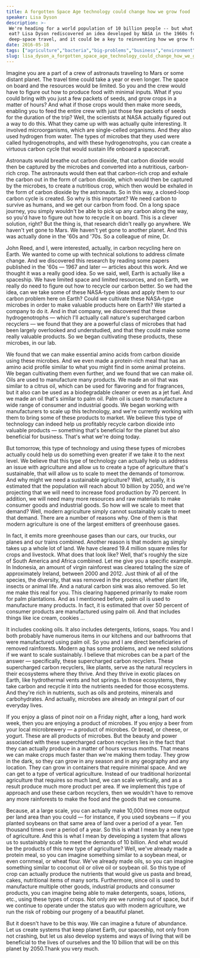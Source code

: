```yaml
---
title: A forgotten Space Age technology could change how we grow food
speaker: Lisa Dyson
description: >-
 We're heading for a world population of 10 billion people -- but what will we all
 eat? Lisa Dyson rediscovered an idea developed by NASA in the 1960s for
 deep-space travel, and it could be a key to reinventing how we grow food.
date: 2016-05-18
tags: ["agriculture","bacteria","big-problems","business","environment","farming","food","future","global-issues","innovation","life","microbes","microbiology","natural-resources","nature","science","technology","astrobiology"]
slug: lisa_dyson_a_forgotten_space_age_technology_could_change_how_we_grow_food
---
```


Imagine you are a part of a crew of astronauts traveling to Mars or some distant planet.
The travel time could take a year or even longer. The space on board and the resources
would be limited. So you and the crew would have to figure out how to produce food with
minimal inputs. What if you could bring with you just a few packets of seeds, and grow
crops in a matter of hours? And what if those crops would then make more seeds, enabling
you to feed the entire crew with just those few packets of seeds for the duration of the
trip? Well, the scientists at NASA actually figured out a way to do this. What they came up
with was actually quite interesting. It involved microorganisms, which are single-celled
organisms. And they also used hydrogen from water. The types of microbes that they used
were called hydrogenotrophs, and with these hydrogenotrophs, you can create a virtuous
carbon cycle that would sustain life onboard a spacecraft.

Astronauts would breathe out carbon dioxide, that carbon dioxide would then be captured by
the microbes and converted into a nutritious, carbon-rich crop. The astronauts would then
eat that carbon-rich crop and exhale the carbon out in the form of carbon dioxide, which
would then be captured by the microbes, to create a nutritious crop, which then would be
exhaled in the form of carbon dioxide by the astronauts. So in this way, a closed-loop
carbon cycle is created. So why is this important? We need carbon to survive as humans, and
we get our carbon from food. On a long space journey, you simply wouldn't be able to pick
up any carbon along the way, so you'd have to figure out how to recycle it on board. This
is a clever solution, right? But the thing is, that research didn't really go anywhere. We
haven't yet gone to Mars. We haven't yet gone to another planet. And this was actually
done in the '60s and '70s. So a colleague of mine, Dr.

John Reed, and I, were interested, actually, in carbon recycling here on Earth. We wanted
to come up with technical solutions to address climate change. And we discovered this
research by reading some papers published in the '60s — 1967 and later — articles about
this work. And we thought it was a really good idea. So we said, well, Earth is actually
like a spaceship. We have limited space and limited resources, and on Earth, we really do
need to figure out how to recycle our carbon better. So we had the idea, can we take some
of these NASA-type ideas and apply them to our carbon problem here on Earth? Could we
cultivate these NASA-type microbes in order to make valuable products here on Earth? We
started a company to do it. And in that company, we discovered that these hydrogenotrophs
— which I'll actually call nature's supercharged carbon recyclers — we found that they are
a powerful class of microbes that had been largely overlooked and understudied, and that
they could make some really valuable products. So we began cultivating these products,
these microbes, in our lab.

We found that we can make essential amino acids from carbon dioxide using these microbes.
And we even made a protein-rich meal that has an amino acid profile similar to what you
might find in some animal proteins. We began cultivating them even further, and we found
that we can make oil. Oils are used to manufacture many products. We made an oil that was
similar to a citrus oil, which can be used for flavoring and for fragrances, but it also
can be used as a biodegradable cleaner or even as a jet fuel. And we made an oil that's
similar to palm oil. Palm oil is used to manufacture a wide range of consumer and
industrial goods. We began working with manufacturers to scale up this technology, and
we're currently working with them to bring some of these products to market. We believe
this type of technology can indeed help us profitably recycle carbon dioxide into valuable
products — something that's beneficial for the planet but also beneficial for business.
That's what we're doing today.

But tomorrow, this type of technology and using these types of microbes actually could
help us do something even greater if we take it to the next level. We believe that this
type of technology can actually help us address an issue with agriculture and allow us to
create a type of agriculture that's sustainable, that will allow us to scale to meet the
demands of tomorrow. And why might we need a sustainable agriculture? Well, actually, it is
estimated that the population will reach about 10 billion by 2050, and we're projecting
that we will need to increase food production by 70 percent. In addition, we will need
many more resources and raw materials to make consumer goods and industrial goods. So how
will we scale to meet that demand? Well, modern agriculture simply cannot sustainably scale
to meet that demand. There are a number of reasons why. One of them is that modern
agriculture is one of the largest emitters of greenhouse gases.

In fact, it emits more greenhouse gases than our cars, our trucks, our planes and our
trains combined. Another reason is that modern ag simply takes up a whole lot of land. We
have cleared 19.4 million square miles for crops and livestock. What does that look like?
Well, that's roughly the size of South America and Africa combined. Let me give you a
specific example. In Indonesia, an amount of virgin rainforest was cleared totaling the
size of approximately Ireland, between 2000 and 2012. Just think of all of the species,
the diversity, that was removed in the process, whether plant life, insects or animal
life. And a natural carbon sink was also removed. So let me make this real for you. This
clearing happened primarily to make room for palm plantations. And as I mentioned before,
palm oil is used to manufacture many products. In fact, it is estimated that over 50
percent of consumer products are manufactured using palm oil. And that includes things
like ice cream, cookies ...

It includes cooking oils. It also includes detergents, lotions, soaps. You and I both
probably have numerous items in our kitchens and our bathrooms that were manufactured
using palm oil. So you and I are direct beneficiaries of removed rainforests. Modern ag has
some problems, and we need solutions if we want to scale sustainably. I believe that
microbes can be a part of the answer — specifically, these supercharged carbon recyclers.
These supercharged carbon recyclers, like plants, serve as the natural recyclers in their
ecosystems where they thrive. And they thrive in exotic places on Earth, like hydrothermal
vents and hot springs. In those ecosystems, they take carbon and recycle it into the
nutrients needed for those ecosystems. And they're rich in nutrients, such as oils and
proteins, minerals and carbohydrates. And actually, microbes are already an integral part
of our everyday lives.

If you enjoy a glass of pinot noir on a Friday night, after a long, hard work week, then
you are enjoying a product of microbes. If you enjoy a beer from your local microbrewery —
a product of microbes. Or bread, or cheese, or yogurt. These are all products of microbes.
But the beauty and power associated with these supercharged carbon recyclers lies in the
fact that they can actually produce in a matter of hours versus months. That means we can
make crops much faster than we're making them today. They grow in the dark, so they can
grow in any season and in any geography and any location. They can grow in containers that
require minimal space. And we can get to a type of vertical agriculture. Instead of our
traditional horizontal agriculture that requires so much land, we can scale vertically,
and as a result produce much more product per area. If we implement this type of approach
and use these carbon recyclers, then we wouldn't have to remove any more rainforests to
make the food and the goods that we consume.

Because, at a large scale, you can actually make 10,000 times more output per land area
than you could — for instance, if you used soybeans — if you planted soybeans on that same
area of land over a period of a year. Ten thousand times over a period of a year. So this
is what I mean by a new type of agriculture. And this is what I mean by developing a
system that allows us to sustainably scale to meet the demands of 10 billion. And what
would be the products of this new type of agriculture? Well, we've already made a protein
meal, so you can imagine something similar to a soybean meal, or even cornmeal, or wheat
flour. We've already made oils, so you can imagine something similar to coconut oil or
olive oil or soybean oil. So this type of crop can actually produce the nutrients that
would give us pasta and bread, cakes, nutritional items of many sorts. Furthermore, since
oil is used to manufacture multiple other goods, industrial products and consumer
products, you can imagine being able to make detergents, soaps, lotions, etc., using these
types of crops. Not only are we running out of space, but if we continue to operate under
the status quo with modern agriculture, we run the risk of robbing our progeny of a
beautiful planet.

But it doesn't have to be this way. We can imagine a future of abundance. Let us create
systems that keep planet Earth, our spaceship, not only from not crashing, but let us also
develop systems and ways of living that will be beneficial to the lives of ourselves and
the 10 billion that will be on this planet by 2050.Thank you very much.

<!--
ad_duration=3.33
comment_count=71
event="TED@BCG Paris"
external_start_time=0
has_talk_citation=1
intro_duration=11.82
is_subtitle_required="False"
is_talk_featured="True"
language="en"
language_swap="False"
native_language="en"
number_of_related_talks=6
number_of_speakers=1
number_of_subtitled_videos=24
number_of_tags=18
number_of_talk_download_languages=24
number_of_talk_more_resources=3
number_of_talk_recommendations=1
number_of_talks_take_actions=1
post_ad_duration=0.83
published_timestamp="2016-07-18 15:06:40"
recording_date="2016-05-18"
speaker_description="Sustainability crusader"
speaker_is_published=1
speaker_name="Lisa Dyson"
talk_name="A forgotten Space Age technology could change how we grow food"
talk_recommendations_blurb="Check out reading resources curated by Lisa Dyson."
talks_tags=["agriculture","bacteria","big-problems","business","environment","farming","food","future","global-issues","innovation","life","microbes","microbiology","natural-resources","nature","science","technology","astrobiology"]
url_audio="https://download.ted.com/talks/LisaDyson_2016S.mp3?apikey=acme-roadrunner"
url_photo_speaker="https://pe.tedcdn.com/images/ted/85b0c2c278d1f0299f71892b7324c2d0f0a99125_254x191.jpg"
url_photo_talk="https://s3.amazonaws.com/talkstar-photos/uploads/2c3a3972-2d13-48ad-9203-48d9ba797bca/LisaDyson_2016S-embed.jpg"
url_webpage="https://www.ted.com/talks/lisa_dyson_a_forgotten_space_age_technology_could_change_how_we_grow_food"
video_type_name="TED Institute Talk"
-->